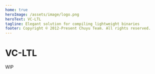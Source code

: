 ```yaml
---
home: true
heroImage: /assets/image/logo.png
heroText: VC-LTL
tagline: Elegant solution for compiling lightweight binaries
footer: Copyright © 2012-Present Chuyu Team. All rights reserved.
---
```


# VC-LTL

WIP
